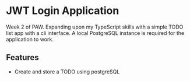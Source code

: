 # JWT Login Application

Week 2 of PAW. Expanding upon my TypeScript skills with a simple TODO list app with a cli interface. A local PostgreSQL instance is required for the application to work.

## Features
- Create and store a TODO using postgreSQL

